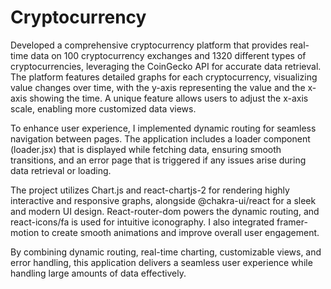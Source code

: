 # Cryptocurrency

Developed a comprehensive cryptocurrency platform that provides real-time data on 100 cryptocurrency exchanges and 1320 different types of cryptocurrencies, leveraging the CoinGecko API for accurate data retrieval. The platform features detailed graphs for each cryptocurrency, visualizing value changes over time, with the y-axis representing the value and the x-axis showing the time. A unique feature allows users to adjust the x-axis scale, enabling more customized data views.

To enhance user experience, I implemented dynamic routing for seamless navigation between pages. The application includes a loader component (loader.jsx) that is displayed while fetching data, ensuring smooth transitions, and an error page that is triggered if any issues arise during data retrieval or loading.

The project utilizes Chart.js and react-chartjs-2 for rendering highly interactive and responsive graphs, alongside @chakra-ui/react for a sleek and modern UI design. React-router-dom powers the dynamic routing, and react-icons/fa is used for intuitive iconography. I also integrated framer-motion to create smooth animations and improve overall user engagement.

By combining dynamic routing, real-time charting, customizable views, and error handling, this application delivers a seamless user experience while handling large amounts of data effectively.

